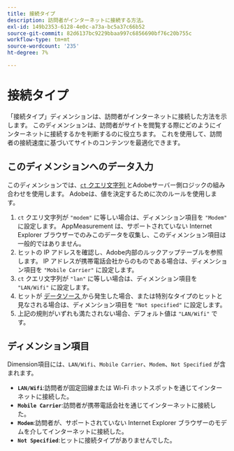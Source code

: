 ```yaml
---
title: 接続タイプ
description: 訪問者がインターネットに接続する方法。
exl-id: 149b2353-6128-4e0c-a73a-bc5a37c66b52
source-git-commit: 82d6137bc9229bbaa997c6856690bf76c20b755c
workflow-type: tm+mt
source-wordcount: '235'
ht-degree: 7%

---
```


# 接続タイプ

「接続タイプ」ディメンションは、訪問者がインターネットに接続した方法を示します。 このディメンションは、訪問者がサイトを閲覧する際にどのようにインターネットに接続するかを判断するのに役立ちます。 これを使用して、訪問者の接続速度に基づいてサイトのコンテンツを最適化できます。

## このディメンションへのデータ入力

このディメンションでは、[`ct` クエリ文字列 ](/help/implement/validate/query-parameters.md) とAdobeサーバー側ロジックの組み合わせを使用します。 Adobeは、値を決定するために次のルールを使用します。

1. `ct` クエリ文字列が `"modem"` に等しい場合は、ディメンション項目を `"Modem"` に設定します。 AppMeasurement は、サポートされていない Internet Explorer ブラウザーでのみこのデータを収集し、このディメンション項目は一般的ではありません。
1. ヒットの IP アドレスを確認し、Adobe内部のルックアップテーブルを参照します。 IP アドレスが携帯電話会社からのものである場合は、ディメンション項目を `"Mobile Carrier"` に設定します。
1. `ct` クエリ文字列が `"lan"` に等しい場合は、ディメンション項目を `"LAN/Wifi"` に設定します。
1. ヒットが [ データソース ](/help/import/c-data-sources/datasrc-home.md) から発生した場合、または特別なタイプのヒットと見なされる場合は、ディメンション項目を `"Not specified"` に設定します。
1. 上記の規則がいずれも満たされない場合、デフォルト値は `"LAN/Wifi"` です。

## ディメンション項目

Dimension項目には、`LAN/Wifi`、`Mobile Carrier`、`Modem`、`Not Specified` が含まれます。

* **`LAN/Wifi`**:訪問者が固定回線または Wi-Fi ホットスポットを通じてインターネットに接続した。
* **`Mobile Carrier`**:訪問者が携帯電話会社を通じてインターネットに接続した。
* **`Modem`**:訪問者が、サポートされていない Internet Explorer ブラウザーのモデムを介してインターネットに接続した。
* **`Not Specified`**:ヒットに接続タイプがありませんでした。
